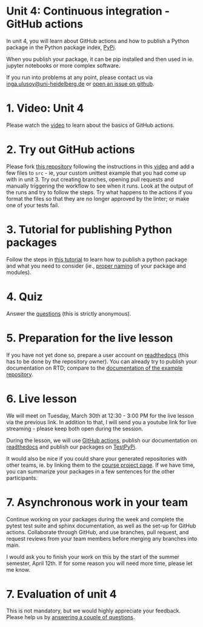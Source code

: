 # Unit 4: Continuous integration - GitHub actions
In unit 4, you will learn about GitHub actions and how to publish a Python package in the Python package index, [PyPi](https://pypi.org/).

When you publish your package, it can be pip installed and then used in ie. jupyter notebooks or more complex software.

If you run into problems at any point, please contact us via inga.ulusoy@uni-heidelberg.de or [open an issue on github](https://docs.github.com/en/github/managing-your-work-on-github/creating-an-issue).

# 1. Video: Unit 4
Please watch the [video](https://youtu.be/HJ7nG-P0XA0) to learn about the basics of GitHub actions.

# 2. Try out GitHub actions
Please fork [this repository](https://github.com/iulusoy/actions-example-iulusoy) following the instructions in this [video](https://youtu.be/G7Uhh19WBZY) and add a few files to `src` - ie, your custom unittest example that you had come up with in unit 3. Try out creating branches, opening pull requests and manually triggering the workflow to see when it runs. Look at the output of the runs and try to follow the steps. Try what happens to the actions if you format the files so that they are no longer approved by the linter; or make one of your tests fail.

# 3. Tutorial for publishing Python packages
Follow the steps in [this tutorial](https://packaging.python.org/tutorials/packaging-projects/) to learn how to publish a python package and what you need to consider (ie., [proper naming](https://visualgit.readthedocs.io/en/latest/pages/naming_convention.html) of your package and modules).

# 4. Quiz
Answer the [questions](https://forms.gle/NYDYH8wiRXoKN8aE8) (this is strictly anonymous).

# 5. Preparation for the live lesson
If you have not yet done so, prepare a user account on [readthedocs](https://readthedocs.org/) (this has to be done by the repository owner). You can already try to publish your documentation on RTD; compare to the [documentation of the example repository](https://team0.readthedocs.io/en/latest/index.html).

# 6. Live lesson
We will meet on Tuesday, March 30th at 12:30 - 3:00 PM for the live lesson via the previous link. In addition to that, I will send you a youtube link for live streaming - please keep both open during the session.

During the lesson, we will use [GitHub actions](https://docs.github.com/en/actions), publish our documentation on [readthedocs](https://readthedocs.org/) and publish our packages on [TestPyPi](https://test.pypi.org/).


It would also be nice if you could share your generated repositories with other teams, ie. by linking them to the [course project page](https://github.com/users/iulusoy/projects/1). If we have time, you can summarize your packages in a few sentences for the other participants.

# 7. Asynchronous work in your team
Continue working on your packages during the week and complete the pytest test suite and sphinx documentation, as well as the set-up for GitHub actions. Collaborate through GitHub, and use branches, pull request, and request reviews from your team members before merging any branches into main.

I would ask you to finish your work on this by the start of the summer semester, April 12th. If for some reason you will need more time, please let me know.

# 7. Evaluation of unit 4
This is not mandatory, but we would highly appreciate your feedback. Please help us by [answering a couple of questions](https://forms.gle/Mk1jj27YMFdqffAG6).
